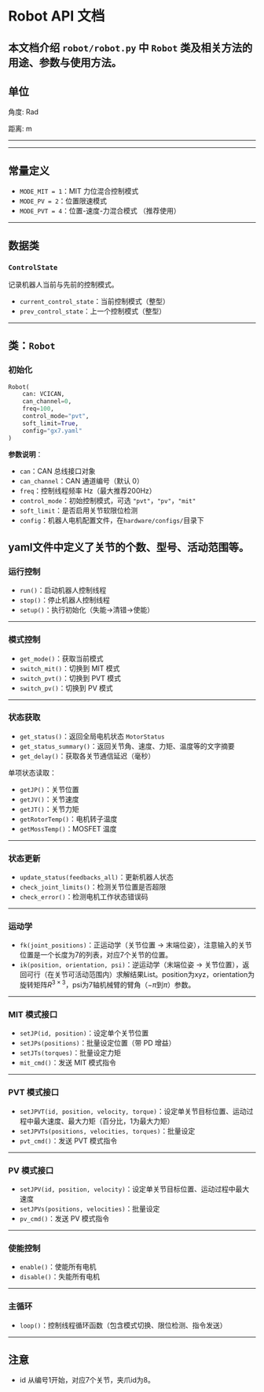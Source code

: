 # Robot API 文档

本文档介绍 `robot/robot.py` 中 `Robot` 类及相关方法的用途、参数与使用方法。
---
## 单位

角度: Rad

距离: m

---

---

## 常量定义
- `MODE_MIT = 1`：MIT 力位混合控制模式
- `MODE_PV = 2`：位置限速模式
- `MODE_PVT = 4`：位置-速度-力混合模式 （推荐使用）

---

## 数据类
### `ControlState`
记录机器人当前与先前的控制模式。
- `current_control_state`：当前控制模式（整型）
- `prev_control_state`：上一个控制模式（整型）

---

## 类：`Robot`

### 初始化
```python
Robot(
    can: VCICAN,
    can_channel=0,
    freq=100,
    control_mode="pvt",
    soft_limit=True,
    config="gx7.yaml"
)
```
**参数说明**：
- `can`：CAN 总线接口对象
- `can_channel`：CAN 通道编号（默认 0）
- `freq`：控制线程频率 Hz（最大推荐200Hz）
- `control_mode`：初始控制模式，可选 `"pvt"`，`"pv"`，`"mit"`
- `soft_limit`：是否启用关节软限位检测
- `config`：机器人电机配置文件，在`hardware/configs/`目录下

yaml文件中定义了关节的个数、型号、活动范围等。
---

### 运行控制
- `run()`：启动机器人控制线程
- `stop()`：停止机器人控制线程
- `setup()`：执行初始化（失能→清错→使能）

---

### 模式控制
- `get_mode()`：获取当前模式
- `switch_mit()`：切换到 MIT 模式
- `switch_pvt()`：切换到 PVT 模式
- `switch_pv()`：切换到 PV 模式

---

### 状态获取
- `get_status()`：返回全局电机状态 `MotorStatus`
- `get_status_summary()`：返回关节角、速度、力矩、温度等的文字摘要
- `get_delay()`：获取各关节通信延迟（毫秒）

单项状态读取：
- `getJP()`：关节位置
- `getJV()`：关节速度
- `getJT()`：关节力矩
- `getRotorTemp()`：电机转子温度
- `getMossTemp()`：MOSFET 温度

---

### 状态更新
- `update_status(feedbacks_all)`：更新机器人状态
- `check_joint_limits()`：检测关节位置是否超限
- `check_error()`：检测电机工作状态错误码

---

### 运动学
- `fk(joint_positions)`：正运动学（关节位置 → 末端位姿），注意输入的关节位置是一个长度为7的列表，对应7个关节的位置。
- `ik(position, orientation, psi)`：逆运动学（末端位姿 → 关节位置），返回可行（在关节可活动范围内）求解结果List。position为xyz，orientation为旋转矩阵$R^{3\times 3}$，psi为7轴机械臂的臂角（$-\pi$到$\pi$）参数。

---

### MIT 模式接口
- `setJP(id, position)`：设定单个关节位置
- `setJPs(positions)`：批量设定位置（带 PD 增益）
- `setJTs(torques)`：批量设定力矩
- `mit_cmd()`：发送 MIT 模式指令

---

### PVT 模式接口
- `setJPVT(id, position, velocity, torque)`：设定单关节目标位置、运动过程中最大速度、最大力矩（百分比，1为最大力矩）
- `setJPVTs(positions, velocities, torques)`：批量设定
- `pvt_cmd()`：发送 PVT 模式指令

---

### PV 模式接口
- `setJPV(id, position, velocity)`：设定单关节目标位置、运动过程中最大速度
- `setJPVs(positions, velocities)`：批量设定
- `pv_cmd()`：发送 PV 模式指令

---

### 使能控制
- `enable()`：使能所有电机
- `disable()`：失能所有电机

---

### 主循环
- `loop()`：控制线程循环函数（包含模式切换、限位检测、指令发送）

---

## 注意

* id 从编号1开始，对应7个关节，夹爪id为8。
